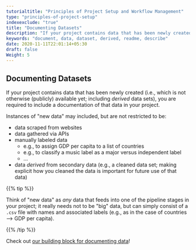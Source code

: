 ```yaml
---
tutorialtitle: "Principles of Project Setup and Workflow Management"
type: "principles-of-project-setup"
indexexclude: "true"
title: "Documenting Datasets"
description: "If your project contains data that has been newly created, you are required to include a documentation of that data in your project."
keywords: "document, data, dataset, derived, readme, describe"
date: 2020-11-11T22:01:14+05:30
draft: false
Weight: 5
---
```


## Documenting Datasets

If your project contains data that has been newly created (i.e., which is not otherwise (publicly) available yet; including *derived* data sets), you are required to include a documentation of that data in your project.

Instances of "new data" may included, but are not restricted to be:

* data scraped from websites
* data gathered via APIs
* manually labeled data
	* e.g., to assign GDP per capita to a list of countries
	* e.g., to classify a music label as a major versus independent label
	* ...
* data *derived* from secondary data (e.g., a cleaned data set; making explicit how you cleaned the data is important for future use of that data)

{{% tip %}}

Think of "new data" as *any* data that feeds into one of the pipeline stages in your project; it really needs not to be "big" data, but can simply consist of a `.csv` file with
names and associated labels (e.g., as in the case of countries --> GDP per capita).

{{% /tip %}}

Check out [our building block for documenting data](/building-blocks/store-and-document-your-data/document-data/documenting-new-data/)!
